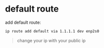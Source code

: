 # default route

add default route:
```bash
ip route add default via 1.1.1.1 dev enp2s0
```
> change your ip with your public ip
